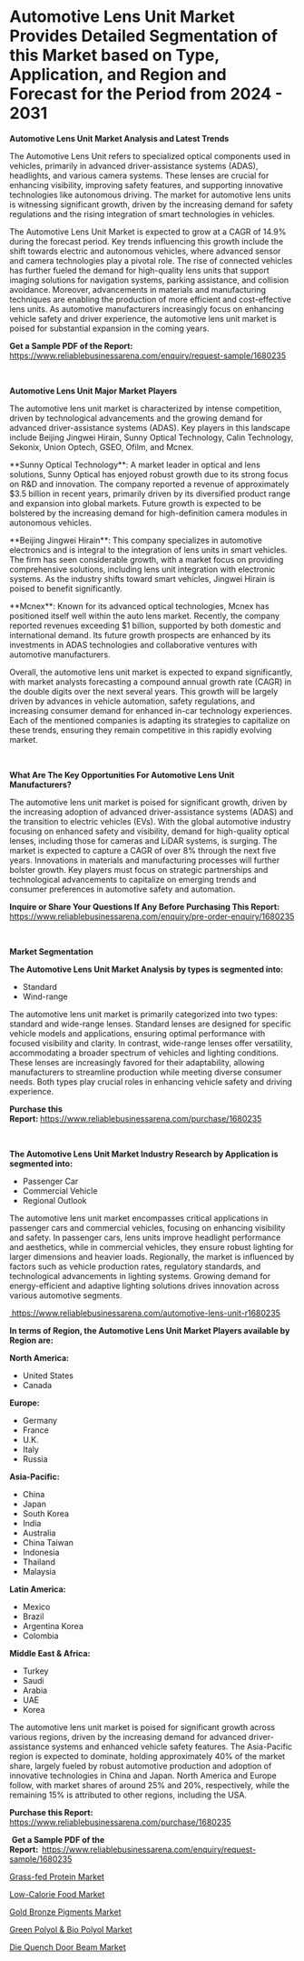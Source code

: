 <p><h1>Automotive Lens Unit Market Provides Detailed Segmentation of this Market based on Type, Application, and Region and Forecast for the Period from 2024 - 2031</h1></p><p><strong>Automotive Lens Unit Market Analysis and Latest Trends</strong></p>
<p><p>The Automotive Lens Unit refers to specialized optical components used in vehicles, primarily in advanced driver-assistance systems (ADAS), headlights, and various camera systems. These lenses are crucial for enhancing visibility, improving safety features, and supporting innovative technologies like autonomous driving. The market for automotive lens units is witnessing significant growth, driven by the increasing demand for safety regulations and the rising integration of smart technologies in vehicles.</p><p>The Automotive Lens Unit Market is expected to grow at a CAGR of 14.9% during the forecast period. Key trends influencing this growth include the shift towards electric and autonomous vehicles, where advanced sensor and camera technologies play a pivotal role. The rise of connected vehicles has further fueled the demand for high-quality lens units that support imaging solutions for navigation systems, parking assistance, and collision avoidance. Moreover, advancements in materials and manufacturing techniques are enabling the production of more efficient and cost-effective lens units. As automotive manufacturers increasingly focus on enhancing vehicle safety and driver experience, the automotive lens unit market is poised for substantial expansion in the coming years.</p></p>
<p><strong>Get a Sample PDF of the Report:&nbsp;</strong> <a href="https://www.reliablebusinessarena.com/enquiry/request-sample/1680235?utm_campaign=1596&utm_medium=2&utm_source=Github&utm_content=ia&utm_term=14102024&utm_id=automotive-lens-unit">https://www.reliablebusinessarena.com/enquiry/request-sample/1680235</a></p>
<p>&nbsp;</p>
<p><strong>Automotive Lens Unit Major Market Players</strong></p>
<p><p>The automotive lens unit market is characterized by intense competition, driven by technological advancements and the growing demand for advanced driver-assistance systems (ADAS). Key players in this landscape include Beijing Jingwei Hirain, Sunny Optical Technology, Calin Technology, Sekonix, Union Optech, GSEO, Ofilm, and Mcnex.</p><p>**Sunny Optical Technology**: A market leader in optical and lens solutions, Sunny Optical has enjoyed robust growth due to its strong focus on R&D and innovation. The company reported a revenue of approximately $3.5 billion in recent years, primarily driven by its diversified product range and expansion into global markets. Future growth is expected to be bolstered by the increasing demand for high-definition camera modules in autonomous vehicles.</p><p>**Beijing Jingwei Hirain**: This company specializes in automotive electronics and is integral to the integration of lens units in smart vehicles. The firm has seen considerable growth, with a market focus on providing comprehensive solutions, including lens unit integration with electronic systems. As the industry shifts toward smart vehicles, Jingwei Hirain is poised to benefit significantly.</p><p>**Mcnex**: Known for its advanced optical technologies, Mcnex has positioned itself well within the auto lens market. Recently, the company reported revenues exceeding $1 billion, supported by both domestic and international demand. Its future growth prospects are enhanced by its investments in ADAS technologies and collaborative ventures with automotive manufacturers.</p><p>Overall, the automotive lens unit market is expected to expand significantly, with market analysts forecasting a compound annual growth rate (CAGR) in the double digits over the next several years. This growth will be largely driven by advances in vehicle automation, safety regulations, and increasing consumer demand for enhanced in-car technology experiences. Each of the mentioned companies is adapting its strategies to capitalize on these trends, ensuring they remain competitive in this rapidly evolving market.</p></p>
<p>&nbsp;</p>
<p><strong>What Are The Key Opportunities For Automotive Lens Unit Manufacturers?</strong></p>
<p><p>The automotive lens unit market is poised for significant growth, driven by the increasing adoption of advanced driver-assistance systems (ADAS) and the transition to electric vehicles (EVs). With the global automotive industry focusing on enhanced safety and visibility, demand for high-quality optical lenses, including those for cameras and LiDAR systems, is surging. The market is expected to capture a CAGR of over 8% through the next five years. Innovations in materials and manufacturing processes will further bolster growth. Key players must focus on strategic partnerships and technological advancements to capitalize on emerging trends and consumer preferences in automotive safety and automation.</p></p>
<p><strong>Inquire or Share Your Questions If Any Before Purchasing This Report:</strong> <a href="https://www.reliablebusinessarena.com/enquiry/pre-order-enquiry/1680235?utm_campaign=1596&utm_medium=2&utm_source=Github&utm_content=ia&utm_term=14102024&utm_id=automotive-lens-unit">https://www.reliablebusinessarena.com/enquiry/pre-order-enquiry/1680235</a></p>
<p>&nbsp;</p>
<p><strong>Market Segmentation</strong></p>
<p><strong>The Automotive Lens Unit Market Analysis by types is segmented into:</strong></p>
<p><ul><li>Standard</li><li>Wind-range</li></ul></p>
<p><p>The automotive lens unit market is primarily categorized into two types: standard and wide-range lenses. Standard lenses are designed for specific vehicle models and applications, ensuring optimal performance with focused visibility and clarity. In contrast, wide-range lenses offer versatility, accommodating a broader spectrum of vehicles and lighting conditions. These lenses are increasingly favored for their adaptability, allowing manufacturers to streamline production while meeting diverse consumer needs. Both types play crucial roles in enhancing vehicle safety and driving experience.</p></p>
<p><strong>Purchase this Report:&nbsp;</strong><a href="https://www.reliablebusinessarena.com/purchase/1680235?utm_campaign=1596&utm_medium=2&utm_source=Github&utm_content=ia&utm_term=14102024&utm_id=automotive-lens-unit">https://www.reliablebusinessarena.com/purchase/1680235</a></p>
<p>&nbsp;</p>
<p><strong>The Automotive Lens Unit Market Industry Research by Application is segmented into:</strong></p>
<p><ul><li>Passenger Car</li><li>Commercial Vehicle</li><li>Regional Outlook</li></ul></p>
<p><p>The automotive lens unit market encompasses critical applications in passenger cars and commercial vehicles, focusing on enhancing visibility and safety. In passenger cars, lens units improve headlight performance and aesthetics, while in commercial vehicles, they ensure robust lighting for larger dimensions and heavier loads. Regionally, the market is influenced by factors such as vehicle production rates, regulatory standards, and technological advancements in lighting systems. Growing demand for energy-efficient and adaptive lighting solutions drives innovation across various automotive segments.</p></p>
<p><a href="https://www.reliablebusinessarena.com/automotive-lens-unit-r1680235?utm_campaign=1596&utm_medium=2&utm_source=Github&utm_content=ia&utm_term=14102024&utm_id=automotive-lens-unit">&nbsp;https://www.reliablebusinessarena.com/automotive-lens-unit-r1680235</a></p>
<p><strong>In terms of Region, the Automotive Lens Unit Market Players available by Region are:</strong></p>
<p>
    <p> <strong> North America: </strong>
        <ul>
            <li>United States</li>
            <li>Canada</li>
        </ul>
        </p> 
    <p> <strong> Europe: </strong>
        <ul>
            <li>Germany</li>
            <li>France</li>
            <li>U.K.</li>
            <li>Italy</li>
            <li>Russia</li>
        </ul>
        </p> 
    <p> <strong> Asia-Pacific: </strong>
        <ul>
            <li>China</li>
            <li>Japan</li>
            <li>South Korea</li>
            <li>India</li>
            <li>Australia</li>
            <li>China Taiwan</li>
            <li>Indonesia</li>
            <li>Thailand</li>
            <li>Malaysia</li>
        </ul>
        </p> 
    <p> <strong> Latin America: </strong>
        <ul>
            <li>Mexico</li>
            <li>Brazil</li>
            <li>Argentina Korea</li>
            <li>Colombia</li>
        </ul>
        </p> 
    <p> <strong> Middle East & Africa: </strong>
        <ul>
            <li>Turkey</li>
            <li>Saudi</li>
            <li>Arabia</li>
            <li>UAE</li>
            <li>Korea</li>
        </ul>
    </p>
    </p>
<p><p>The automotive lens unit market is poised for significant growth across various regions, driven by the increasing demand for advanced driver-assistance systems and enhanced vehicle safety features. The Asia-Pacific region is expected to dominate, holding approximately 40% of the market share, largely fueled by robust automotive production and adoption of innovative technologies in China and Japan. North America and Europe follow, with market shares of around 25% and 20%, respectively, while the remaining 15% is attributed to other regions, including the USA.</p></p>
<p><strong>Purchase this Report: </strong><a href="https://www.reliablebusinessarena.com/purchase/1680235?utm_campaign=1596&utm_medium=2&utm_source=Github&utm_content=ia&utm_term=14102024&utm_id=automotive-lens-unit">https://www.reliablebusinessarena.com/purchase/1680235</a></p>
<p>&nbsp;<strong>Get a Sample PDF of the Report:&nbsp;&nbsp;</strong><a href="https://www.reliablebusinessarena.com/enquiry/request-sample/1680235?utm_campaign=1596&utm_medium=2&utm_source=Github&utm_content=ia&utm_term=14102024&utm_id=automotive-lens-unit">https://www.reliablebusinessarena.com/enquiry/request-sample/1680235</a></p>
<p><strong></strong></p>
<p><p><a href="https://www.linkedin.com/pulse/unveiling-market-trends-global-grass-fed-protein-growth-regional-lispf?trk=public_post_embed_feed-article-content&utm_campaign=1596&utm_medium=2&utm_source=Github&utm_content=ia&utm_term=14102024&utm_id=automotive-lens-unit">Grass-fed Protein Market</a></p><p><a href="https://www.linkedin.com/pulse/low-calorie-food-market-analysis-report-global-insights-region-xzutf?trk=public_post_embed_feed-article-content&utm_campaign=1596&utm_medium=2&utm_source=Github&utm_content=ia&utm_term=14102024&utm_id=automotive-lens-unit">Low-Calorie Food Market</a></p><p><a href="https://www.linkedin.com/pulse/gold-bronze-pigments-market-essentials-key-players-demand-drivers-6leof?trk=public_post_embed_feed-article-content&utm_campaign=1596&utm_medium=2&utm_source=Github&utm_content=ia&utm_term=14102024&utm_id=automotive-lens-unit">Gold Bronze Pigments Market</a></p><p><a href="https://www.linkedin.com/pulse/evolution-green-polyol-bio-market-key-shifts-from-2024-2031-o0ocf?trk=public_post_embed_feed-article-content&utm_campaign=1596&utm_medium=2&utm_source=Github&utm_content=ia&utm_term=14102024&utm_id=automotive-lens-unit">Green Polyol & Bio Polyol Market</a></p><p><a href="https://www.linkedin.com/pulse/die-quench-door-beam-market-size-share-trends-analysis-report-tobrf?trk=public_post_embed_feed-article-content&utm_campaign=1596&utm_medium=2&utm_source=Github&utm_content=ia&utm_term=14102024&utm_id=automotive-lens-unit">Die Quench Door Beam Market</a></p></p>